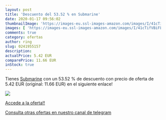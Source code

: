 ```yaml
---
layout: post
title: 'Descuento del 53.52 % en Submarine'
date: 2020-01-17 09:56:02
thumbnailImage: 'https://images-eu.ssl-images-amazon.com/images/I/41cTifVBiFL._SL200_.jpg'
images: [ 'https://images-eu.ssl-images-amazon.com/images/I/41cTifVBiFL._SL200_.jpg' ]
comments: true
category: ofertas
author: ring
slug: 0241955157
description:
actualPrice: 5.42 EUR
comparePrice: 11.66 EUR
inStock: true
---
```


Tienes [Submarine](https://www.amazon.es/dp/0241955157/?tag=redken-21) con un 53.52 % de descuento con precio de oferta de 5.42 EUR (original: 11.66 EUR) en el siguiente enlace!

[![](https://images-eu.ssl-images-amazon.com/images/I/41cTifVBiFL._SL200_.jpg)](https://www.amazon.es/dp/0241955157/?tag=redken-21)

[Accede a la oferta!!](https://www.amazon.es/dp/0241955157/?tag=redken-21)

[Consulta otras ofertas en nuestro canal de telegram](https://t.me/s/ofertas25)
